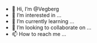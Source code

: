 - 👋 Hi, I’m @Vegberg
- 👀 I’m interested in ...
- 🌱 I’m currently learning ...
- 💞️ I’m looking to collaborate on ...
- 📫 How to reach me ...

<!---
Vegberg/Vegberg is a ✨ special ✨ repository because its `README.md` (this file) appears on your GitHub profile.
You can click the Preview link to take a look at your changes.
--->
